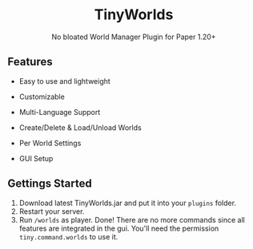 <div align="center">
<div>
    <h1>TinyWorlds</h1>
    <p>No bloated World Manager Plugin for Paper 1.20+ <p>
</div>
</div>

## Features

- Easy to use and lightweight
- Customizable
- Multi-Language Support
- Create/Delete & Load/Unload Worlds
- Per World Settings

- GUI Setup

## Gettings Started
1. Download latest TinyWorlds.jar and put it into your `plugins` folder.
2. Restart your server.
3. Run `/worlds` as player. Done! There are no more commands since all features are integrated in the gui. You'll need the permission `tiny.command.worlds` to use it.

